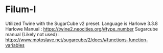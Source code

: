 # Filum-I

Utilized Twine with the SugarCube v2 preset. 
Language is Harlowe 3.3.8
Harlowe Manual : https://twine2.neocities.org/#type_number
Sugarcube manual (Likely not used) : https://www.motoslave.net/sugarcube/2/docs/#functions-function-variables
